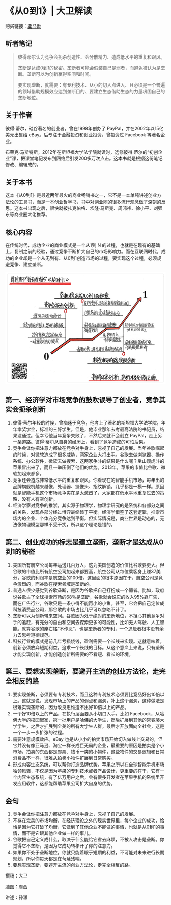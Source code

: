 # 《从0到1》| 大卫解读

购买链接：[亚马逊](https://www.amazon.cn/从0到1-开启商业与未来的秘密-彼得·蒂尔/dp/B00RWP6BOU/ref=sr_1_1?ie=UTF8&qid=1509111346&sr=8-1&keywords=从0到1)

## 听者笔记

> 彼得蒂尔认为竞争会扼杀创造性、会分散精力、造成低水平的重复和跟风。
>
> 垄断是达成0到1的秘密。垄断者可能会假装自己是弱者，而避免被认为是垄断。垄断可以为创新赢得空间和时间。
>
> 要实现垄断，就需要：有专利技术、从小的切入点进入、且必须是一个普遍的领域借助规模效应达到垄断目的、要建立生态借助生态的力量巩固自己的垄断地位。

## 关于作者

彼得·蒂尔，硅谷著名的创业者，曾在1998年创办了 PayPal，并在2002年以15亿美元出售给 eBay。后专注于金融投资和创业投资，曾投资过 Facebook 等著名企业。

布莱克·马斯特斯，2012年在斯坦福大学法学院就读时，选修彼得·蒂尔的“初创企业”课，把课堂笔记发布到网络后引发200多万次点击。这本书就是根据这份笔记修改、编辑成的。

## 关于本书

这本《从0到1》是最近两年最火的商业畅销书之一，它不是一本单纯讲述创业方法论的工具书，而是一本创业哲学书，书中对创业圈的很多流行观念做了深刻的反思。这本书出现之后，很快就被扎克伯格、埃隆·马斯克、周鸿祎、徐小平、刘强东等商业圈大佬推荐。

## 核心内容

在传统时代，成功企业的商业模式是一个从1到 N 的过程，也就是在现有的基础上，复制之前的经验，通过竞争不断扩大自己的市场影响力。而在互联网时代，成功的企业却是一个从无到有、从0到1创造市场的过程，要实现这个过程，必须规避竞争、建立垄断。

![思维导图](zero-to-one/001.JPG)

## 第一、经济学对市场竞争的鼓吹误导了创业者，竞争其实会扼杀创新

1. 彼得·蒂尔年轻的时候，曾痴迷于竞争，他考上了著名的斯坦福大学法学院，年年拿奖学金，标准的三好学生。但是，他毕业那年去考最高法院的书记员，结果没通过。但幸亏他当年竞争失败了，不然后来就不会创立 PayPal，走上另一条道路。彼得·蒂尔从自身的经历上，看到了竞争造成的可怕后果。
2. 竞争会让你把注意力都放在竞争对手身上，忽视了自己的发展。当年谷歌崛起的时候，对微软造成了很多威胁，两家企业大打出手。谷歌去做浏览器、操作系统、办公软件，微软去做搜索，这两家争斗的结果是什么呢？坐山观虎斗的苹果冒出来了，而且一举压倒了他们的优势。2013年，苹果的市值比谷歌、微软加起来都多。
3. 竞争还会造成非常低水平的重复和跟风。你看现在的智能手机市场，每年出的品牌旗舰机越来越像，处理器、摄像头、指纹解锁，几乎都是一模一样。原因就是智能手机这个市场竞争实在是太激烈了，大家都在低水平地重复过去的策略，没有人有空创新。
4. 经济学家对竞争的推崇，其实源于物理学，物理学研究的是系统和各部分之间的关系，发现各部分经过博弈最终趋于平衡。经济学借鉴了这套逻辑，推崇市场内的企业、个体充分竞争达到平衡。但实际情况是，商业世界是动态的，无法像物理模型那样不受干扰，所以这个理论是错的。

## 第二、创业成功的标志是建立垄断，垄断才是达成从0到1的秘密

1. 美国所有航空公司每年运送几百万人，这为美国创造的价值比谷歌要更大。但谷歌的市值比所有航空公司加起来都要高，航空公司从每位乘客身上赚37美分，谷歌的利润率是航空业的100倍。这里面的根本原因在于，航空公司是竞争激烈的，而谷歌在搜索领域是垄断的。
2. 普通人很少感觉到谷歌垄断，是因为谷歌把自己打扮成一个弱者。比如，政府说谷歌占了全球搜索市场的68%是垄断，谷歌就会说它的收入95%靠广告，而在广告行业，谷歌只是一条小得不能再小的小鱼。甚至，它会把自己定位成科技消费品公司，那谷歌的市场占比几乎可以忽略不计了。
3. 垄断可以为创新带来空间。谷歌因为处于绝对的垄断地位，不担心其他竞争对手的追赶，有充分的自由和空间去探索更多的可能性，比如无人驾驶、人工智能。就算谷歌的座右铭“不作恶”，也是垄断者的专利，一个追赶者根本没有余力去思考道德规范。
4. 科技行业的模式是前几年亏损烧钱，盈利需要一个长线来实现。这就意味着，创新必须放弃短期利益，追求一个长线的目标。从这个意义上来说，只有垄断才能实现创新，才能创造创新所需要的不看短、看长的环境。

## 第三、要想实现垄断，要避开主流的创业方法论，走完全相反的路

1. 要实现垄断，必须要有专利技术，而且这种专利技术必须要比竞品好出10倍以上。这就是说，发现市场上的产品的弱点和漏洞，补上这个漏洞，这种做法是很难实现垄断的，因为改良思维造不出好10倍以上的产品。
2. 一个好10倍以上的产品，在执行层面要从小切口入手。比如 Facebook，从哈佛大学的校园起家，第一批用户是哈佛的大学生，然后扩展到其他的常春藤大学学生，之后才扩展到全美的所有大学生人群，最后才开放面向全社会，这是一个一步一步扩张的过程。
3. 需要注意规模效应。eBay 也是从小小的拍卖市场开始切入做线上交易的，但它并没有像亚马逊、淘宝一样长成巨无霸的企业，最重要的原因是拍卖是个小市场，拍卖的东西都是邮票、钱币一类的小物件，这些物件的交易逻辑和日常消费品不一样，很难从拍卖小物件扩展到日常购买。
4. 形成内容生态系统，可以帮你打造品牌优势。苹果之所以在全球智能手机市场独领风骚，不仅是因为苹果的专利技术或者产品设计，更重要的在于，它有一个内容生态系统，有了亿万用户之后，会有很多开发者在苹果手机的系统里开发应用软件，这都能帮助苹果公司扩大自身的优势。

## 金句

1. 竞争会让你把注意力都放在竞争对手身上，忽视了自己的发展。
2. 不存在完美的市场均衡，在经济理论之外的现实世界里，每个企业的成功，恰恰是因为它打破了均衡，它做到了其他企业不能做的事情，也就是从0到1的事情，而不是它跟其他企业做一样的事儿。
3. 谷歌把自己定义成什么，取决于什么能给它省去麻烦，不被人攻击是垄断。你觉得它不垄断，是因为它成功转移开了你的注意力。
4. 如果你不处于垄断地位，你就只能着眼于短期的利益，不可能对未来进行长期规划，所以你每天都是在苟延残喘。
5. 要想实现垄断，要避开主流的创业方法论，走完全相反的路。

撰稿：大卫

脑图：摩西

讲述：孙潇

